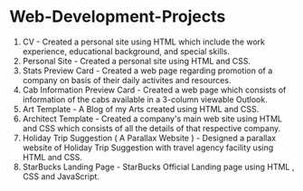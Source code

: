 # Web-Development-Projects


1. CV - Created a personal site using HTML which include the work experience, educational background, and special skills. 
2. Personal Site - Created a personal site using HTML and CSS.
3. Stats Preview Card - Created a web page regarding promotion of a company on basis of their daily activites and resources.
4. Cab Information Preview Card - Created a web page which consists of information of the cabs available in a 3-column viewable Outlook.
5. Art Template - A Blog of my Arts created using HTML and CSS.
6. Architect Template - Created a company's main web site using HTML and CSS which consists of all the details of that respective company. 
7. Holiday Trip Suggestion ( A Parallax Website ) - Designed a  parallax website of Holiday Trip Suggestion with travel agency facility using HTML and CSS.
8. StarBucks Landing Page - StarBucks Official Landing page using HTML , CSS and JavaScript.
